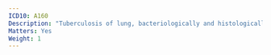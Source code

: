 ```yaml
---
ICD10: A160
Description: "Tuberculosis of lung, bacteriologically and histologically negative"
Matters: Yes
Weight: 1
---
```

